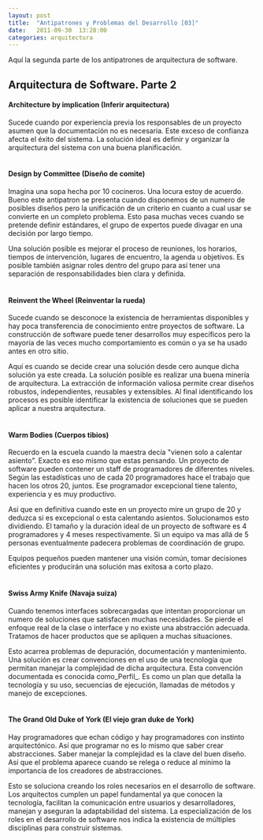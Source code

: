 ```yaml
---
layout: post
title:  "Antipatrones y Problemas del Desarrollo [03]"
date:   2011-09-30  13:28:00
categories: arquitectura
---
```


Aquí la segunda parte de los antipatrones de arquitectura de software.

## Arquitectura de Software. Parte 2

#### **Architecture by implication (Inferir arquitectura)** 
Sucede cuando por experiencia previa los responsables de un proyecto asumen que la documentación no es necesaria. Este exceso 
de confianza afecta el éxito del sistema. La solución ideal es definir y organizar la arquitectura del sistema con una buena 
planificación.<br/><br/>

#### **Design by Committee (Diseño de comite)** 
Imagina una sopa hecha por 10 cocineros. Una locura estoy de acuerdo. Bueno este antipatron se presenta cuando disponemos de un 
numero de posibles diseños pero la unificación de un criterio en cuanto a cual usar se convierte en un completo problema. 
Esto pasa muchas veces cuando se pretende definir estándares, el grupo de expertos puede divagar en una decisión por largo tiempo. 

Una solución posible es mejorar el proceso de reuniones, los horarios, tiempos de intervención, lugares de encuentro, la agenda u 
objetivos. Es posible también asignar roles dentro del grupo para así tener una separación de responsabilidades bien clara y definida.<br/><br/>

#### **Reinvent the Wheel (Reinventar la rueda)** 
Sucede cuando se desconoce la existencia de herramientas disponibles y hay poca transferencia de conocimiento entre proyectos de 
software. La construcción de software puede tener desarrollos muy específicos pero la mayoría de las veces mucho comportamiento 
es común o ya se ha usado antes en otro sitio. 

Aquí es cuando se decide crear una solución desde cero aunque dicha solución ya este 
creada. La solución posible es realizar una buena minería de arquitectura. La extracción de información valiosa permite crear 
diseños robustos, independientes, reusables y extensibles. Al final identificando los procesos es posible identificar la existencia 
de soluciones que se pueden aplicar a nuestra arquitectura.<br/><br/>

#### **Warm Bodies (Cuerpos tibios)** 
Recuerdo en la escuela cuando la maestra decía "vienen solo a calentar asiento". Exacto es eso mismo que estas pensando. 
Un proyecto de software pueden contener un staff de programadores de diferentes niveles. Según las estadísticas uno de cada 
20 programadores hace el trabajo que hacen los otros 20, juntos. Ese programador excepcional tiene talento, experiencia y es 
muy productivo. 

Así que en definitiva cuando este en un proyecto mire un grupo de 20 y deduzca si es excepcional o esta 
calentando asientos. Solucionamos esto dividiendo. El tamaño y la duración ideal de un proyecto de software es 4 programadores 
y 4 meses respectivamente. Si un equipo va mas allá de 5 personas eventualmente padecera problemas de coordinación de grupo. 

Equipos pequeños pueden mantener una visión común, tomar decisiones eficientes y producirán una solución mas exitosa a corto plazo.<br/><br/>

#### **Swiss Army Knife (Navaja suiza)** 
Cuando tenemos interfaces sobrecargadas que intentan proporcionar un numero de soluciones que satisfacen muchas necesidades. 
Se pierde el enfoque real de la clase o interface y no existe una abstracción adecuada. Tratamos de hacer productos que se 
apliquen a muchas situaciones. 

Esto acarrea problemas de depuración, documentación y mantenimiento. Una solución es crear 
convenciones en el uso de una tecnología que permitan manejar la complejidad de dicha arquitectura. Esta convención documentada 
es conocida como_Perfil_. Es como un plan que detalla la tecnología y su uso, secuencias de ejecución, llamadas de métodos y 
manejo de excepciones.<br/><br/>

#### **The Grand Old Duke of York (El viejo gran duke de York)** 
Hay programadores que echan código y hay programadores con instinto arquitectónico. Así que programar no es lo mismo que 
saber crear abstracciones. Saber manejar la complejidad es la clave del buen diseño. Así que el problema aparece cuando se 
relega o reduce al mínimo la importancia de los creadores de abstracciones. 

Esto se soluciona creando los roles necesarios 
en el desarrollo de software. Los arquitectos cumplen un papel fundamental ya que conocen la tecnología, facilitan la 
comunicación entre usuarios y desarrolladores, manejan y aseguran la adaptabilidad del sistema. La especialización de los 
roles en el desarrollo de software nos indica la existencia de múltiples disciplinas para construir sistemas.<br/><br/>